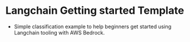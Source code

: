 # Langchain Getting started Template
- Simple classification example to help beginners get started using Langchain tooling with AWS Bedrock.